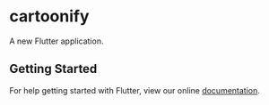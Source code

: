 # cartoonify

A new Flutter application.

## Getting Started

For help getting started with Flutter, view our online
[documentation](https://flutter.io/).

